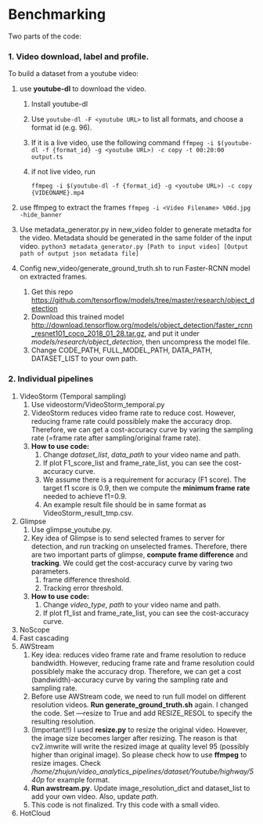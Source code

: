 # Benchmarking

Two parts of the code:

### 1. Video download, label and profile.

To build a dataset from a youtube video:
1. use **youtube-dl** to download the video.
  
   1. Install youtube-dl
   
   2. Use ``` youtube-dl -F <youtube URL> ``` to list all formats, and choose a format id (e.g. 96).
   
   3.  If it is a live video, use the following command
      ```ffmpeg -i $(youtube-dl -f {format_id} -g <youtube URL>) -c copy -t 00:20:00 output.ts```
   
   4. if not live video, run 
   
      ```ffmpeg -i $(youtube-dl -f {format_id} -g <youtube URL>) -c copy {VIDEONAME}.mp4```
   
      
   
2. use ffmpeg to extract the frames
   ```ffmpeg -i <Video Filename> %06d.jpg -hide_banner```

3. Use metadata_generator.py in new_video folder to generate metadta for the video. Metadata should be generated in the same folder of the input video.
   ```python3 metadata_generator.py [Path to input video] [Output path of output json metadata file]```

4. Config new_video/generate_ground_truth.sh to run Faster-RCNN model on extracted frames. 

   1. Get this repo https://github.com/tensorflow/models/tree/master/research/object_detection 
   2. Download this trained model http://download.tensorflow.org/models/object_detection/faster_rcnn_resnet101_coco_2018_01_28.tar.gz, and put it under *models/research/object_detection*, then uncompress the model file.
   3. Change CODE_PATH, FULL_MODEL_PATH, DATA_PATH, DATASET_LIST to your own path.





### 2. Individual pipelines

1. VideoStorm (Temporal sampling)
   1. Use videostorm/VideoStorm_temporal.py 
   2. VideoStorm reduces video frame rate to reduce cost. However, reducing frame rate could possiblely make the accuracy drop. Therefore, we can get a cost-accuracy curve by varing the sampling rate (=frame rate after sampling/original frame rate). 
   3. **How to use code:** 
      1. Change *dataset_list*, *data_path* to your video name and path.
      2. If plot F1_score_list and frame_rate_list, you can see the cost-accuracy curve.
      3. We assume there is a requirement for accuracy (F1 score). The target f1 score is 0.9, then we compute the **minimum frame rate** needed to achieve f1=0.9.
      4. An example result file should be in same format as VideoStorm_result_tmp.csv.
2. Glimpse
   1. Use glimpse_youtube.py.
   2. Key idea of Glimpse is to send selected frames to server for detection, and run tracking on unselected frames. Therefore, there are two important parts of glimpse, **compute frame difference** and **tracking**. We could get the cost-accuracy curve by varing two parameters.
      1. frame difference threshold.
      2. Tracking error threshold.
   3. **How to use code:**
      1. Change  *video_type*, *path* to your video name and path.
      2. If plot f1_list and frame_rate_list, you can see the cost-accuracy curve.
3. NoScope
4. Fast cascading
5. AWStream
   1. Key idea: reduces video frame rate and frame resolution to reduce bandwidth. However, reducing frame rate and frame resolution could possiblely make the accuracy drop. Therefore, we can get a cost (bandwidth)-accuracy curve by varing the sampling rate and sampling rate.
   2. Before use AWStream code, we need to run full model on different resolution videos. **Run generate_ground_truth.sh** again. I changed the code. Set —resize to True and add RESIZE_RESOL to specify the resulting resolution. 
   3. (Important!!) I used **resize.py** to resize the original video.  However, the image size becomes larger after resizing. The reason is that cv2.imwrite will write the resized image at quality level 95 (possibly higher than original image). So please check how to use **ffmpeg** to resize images. Check */home/zhujun/video_analytics_pipelines/dataset/Youtube/highway/540p* for example format.
   4. **Run awstream.py**. Update image_resolution_dict and dataset_list to add your own video. Also, update *path*.
   5. This code is not finalized. Try this code with a small video. 
6. HotCloud
